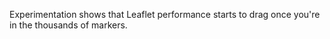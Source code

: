 Experimentation shows that Leaflet performance starts to drag once you're in the thousands of markers.